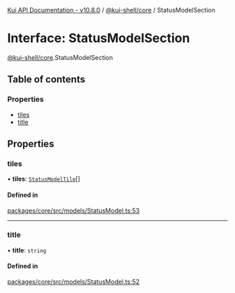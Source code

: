 [Kui API Documentation - v10.8.0](../README.md) / [@kui-shell/core](../modules/kui_shell_core.md) / StatusModelSection

# Interface: StatusModelSection

[@kui-shell/core](../modules/kui_shell_core.md).StatusModelSection

## Table of contents

### Properties

- [tiles](kui_shell_core.StatusModelSection.md#tiles)
- [title](kui_shell_core.StatusModelSection.md#title)

## Properties

### tiles

• **tiles**: [`StatusModelTile`](kui_shell_core.StatusModelTile.md)[]

#### Defined in

[packages/core/src/models/StatusModel.ts:53](https://github.com/mra-ruiz/kui/blob/27e887ab4/packages/core/src/models/StatusModel.ts#L53)

---

### title

• **title**: `string`

#### Defined in

[packages/core/src/models/StatusModel.ts:52](https://github.com/mra-ruiz/kui/blob/27e887ab4/packages/core/src/models/StatusModel.ts#L52)
